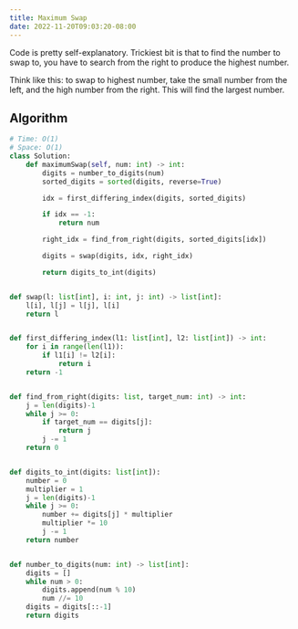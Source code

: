 ```yaml
---
title: Maximum Swap
date: 2022-11-20T09:03:20-08:00
---
```


Code is pretty self-explanatory.
Trickiest bit is that to find the number to swap to, you have
to search from the right to produce the highest number.

Think like this: to swap to highest number, take the small number
from the left, and the high number from the right. This will
find the largest number.


## Algorithm

```python
# Time: O(1)
# Space: O(1)
class Solution:
    def maximumSwap(self, num: int) -> int:
        digits = number_to_digits(num)
        sorted_digits = sorted(digits, reverse=True)

        idx = first_differing_index(digits, sorted_digits)

        if idx == -1:
            return num

        right_idx = find_from_right(digits, sorted_digits[idx])

        digits = swap(digits, idx, right_idx)

        return digits_to_int(digits)


def swap(l: list[int], i: int, j: int) -> list[int]:
    l[i], l[j] = l[j], l[i]
    return l


def first_differing_index(l1: list[int], l2: list[int]) -> int:
    for i in range(len(l1)):
        if l1[i] != l2[i]:
            return i
    return -1


def find_from_right(digits: list, target_num: int) -> int:
    j = len(digits)-1
    while j >= 0:
        if target_num == digits[j]:
            return j
        j -= 1
    return 0


def digits_to_int(digits: list[int]):
    number = 0
    multiplier = 1
    j = len(digits)-1
    while j >= 0:
        number += digits[j] * multiplier
        multiplier *= 10
        j -= 1
    return number


def number_to_digits(num: int) -> list[int]:
    digits = []
    while num > 0:
        digits.append(num % 10)
        num //= 10
    digits = digits[::-1]
    return digits

```


